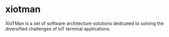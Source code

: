 # xiotman
XIoTMan is a set of software architecture solutions dedicated to solving the diversified challenges of IoT terminal applications.
